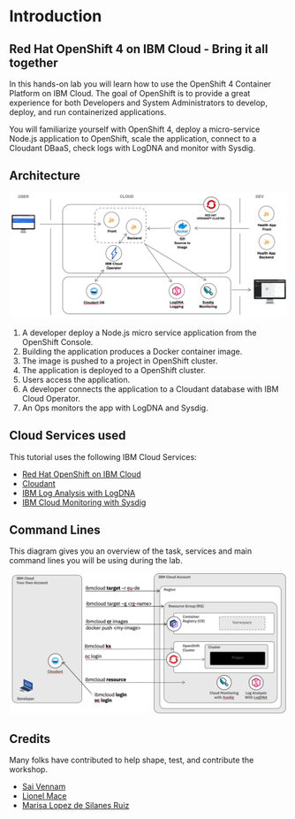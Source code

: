 # Introduction

## Red Hat OpenShift 4 on IBM Cloud - Bring it all together

In this hands-on lab you will learn how to use the OpenShift 4 Container Platform on IBM Cloud. The goal of OpenShift is to provide a great experience for both Developers and System Administrators to develop, deploy, and run containerized applications.

You will familiarize yourself with OpenShift 4, deploy a micro-service Node.js application to OpenShift, scale the application, connect to a Cloudant DBaaS, check logs with LogDNA and monitor with Sysdig.

## Architecture

![](./assets/app-architecture.png)

1. A developer deploy a Node.js micro service application from the OpenShift Console.
1. Building the application produces a Docker container image.
1. The image is pushed to a project in OpenShift cluster.
1. The application is deployed to a OpenShift cluster.
1. Users access the application.
1. A developer connects the application to a Cloudant database with IBM Cloud Operator.
1. An Ops monitors the app with LogDNA and Sysdig.


## Cloud Services used

This tutorial uses the following IBM Cloud Services:
* [Red Hat OpenShift on IBM Cloud](https://cloud.ibm.com/kubernetes/catalog/create?platformType=openshift)
* [Cloudant](https://cloud.ibm.com/catalog/services/cloudant)
* [IBM Log Analysis with LogDNA](https://cloud.ibm.com/observe/logging/create)
* [IBM Cloud Monitoring with Sysdig](https://cloud.ibm.com/observe/monitoring/create)

## Command Lines

This diagram gives you an overview of the task, services and main command lines you will be using during the lab.

![](./assets/command-lines.png)

## Credits

Many folks have contributed to help shape, test, and contribute the workshop.

* [Sai Vennam](https://github.com/svennam92)
* [Lionel Mace](https://github.com/lionelmace)
* [Marisa Lopez de Silanes Ruiz](https://github.com/lopezdsr)

